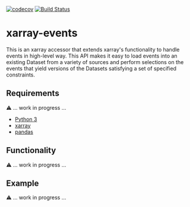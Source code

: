 [![codecov](https://codecov.io/gh/teibit/xarray-events/branch/master/graph/badge.svg)](https://codecov.io/gh/teibit/xarray-events)
[![Build Status](https://travis-ci.com/teibit/xarray-events.svg?branch=master)](https://travis-ci.com/teibit/xarray-events)

# xarray-events
This is an xarray accessor that extends xarray's functionality to handle events in high-level way. This API makes it easy to load events into an existing Dataset from a variety of sources and perform selections on the events that yield versions of the Datasets satisfying a set of specified constraints.

## Requirements

⚠️ ... work in progress ...

- [Python 3](https://docs.python.org/3/)
- [xarray](http://xarray.pydata.org/en/stable/index.html)
- [pandas](https://pandas.pydata.org/)

## Functionality

⚠️ ... work in progress ...

## Example

⚠️ ... work in progress ...
